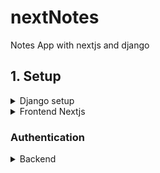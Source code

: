 # nextNotes
Notes App with nextjs and django

## 1. Setup

<details>
<summary>
Django setup
</summary>

### 1. Bootstraping my Django project

Based on [First django app](https://docs.djangoproject.com/en/5.2/intro/tutorial01/)

```sh
mkdir nextnotes
cd nextnotes
# Create virtual environment
python -m venv venv
venv\Scripts\activate

# Install Django and dependencies
pip install django djangorestframework django-cors-headers

django-admin startproject backend
cd backend
py manage.py startapp notes
```

### 2. Cheking app
<details>
<summary>
Intial view
</summary>

Modified `notes/views.py`

```py
from django.http import HttpResponse


def index(request):
    return HttpResponse("Notes App")
```
</details>

<details>
<summary>
Initals urls
</summary>

Define a URLconf for the polls app, create a file `notes/urls.py `

```py
from django.urls import path
from . import views

urlpatterns = [
    path("", views.index, name="index"),
]
```
</details>
<details>
<summary>
Configure the root URLconf
</summary>

To include the URLconf defined in `notes.urls`

```py
from django.contrib import admin
from django.urls import include, path

urlpatterns = [
    path("notes/", include("notes.urls")),
    path("admin/", admin.site.urls),
]
```

Now `http://localhost:8000/notes/` displays "Notes App" in browser

</details>

<details>
<summary>
Database
</summary>

Create a tables in the database. The `migrate` command looks at the `INSTALLED_APPS` setting and creates any necessary database tables according to the database settings in the `mysite/settings.py` file and the database migrations shipped with the app
```sh
py manage.py migrate
```

<details>
<summary>
Models
</summary>

```
Database Models
a. USER
i. user_id – uuid
ii. user_name – varchar
iii. user_email – varchar 
iv. password – varchar
v. last_update – date
vi. create_on – date

b. NOTES
i. note_id – uuid
ii. note_title – varchar
iii. note_content – varchar 
iv. last_update – date
v. created_on – date
```

For unique user_id, i used [uuid](https://docs.djangoproject.com/en/5.2/ref/models/fields/#uuidfield) (stores in a uuid datatype, otherwise in a char(32))

Modify `notes/models.py` accordingly.
```py
from django.db import models
import uuid

# Create your models here.
class User(models.Model):
    user_id = models.UUIDField(primary_key=True, default=uuid.uuid4, editable=False)
    user_name = models.CharField(max_length=255)
    # other fields

    def __str__(self):
      return self.user_name
```

```py
    def __str__(self):
      return self.user_name
```
- Defines how Python (and Django) will represent the object as a string
- print the object or see it in the Django admin, shell, or queryset results, it shows the note’s title: `note_title` instead of `Note object`
- Always implement `__str__` on the models so Django admin, logs, and debugging are easier. Typically, returns a field that uniquely identifies the object (like username for User, title for Note).
</details>

<details>
<summary>
why not use less max_length=31?
</summary>
I wanted to use `maxlength=31`, but then i searched, 
Does lowering max_length optimize storage?

Short answer: Yes, but only slightly — and usually not enough to matter unless you have millions of rows.

How storage works for VARCHAR(N) / CharField(max_length=N)
PostgreSQL / MySQL / SQLite (common Django backends):

- VARCHAR(N) does not reserve N bytes.
- It only stores the actual string length + 1–4 bytes overhead (depending on DB).
- Example:
"abc" in a VARCHAR(255) → uses 3 bytes for the text + 1 byte for length info.
"abc" in a VARCHAR(31) → uses the exact same amount.
- the storage used is proportional to actual string length, not max_length.
- When max_length does matter: Validation: Django and the DB reject longer input automatically.
- Indexing: Shorter max_length can make indexes slightly smaller. E.g. indexing a VARCHAR(31) vs VARCHAR(255) saves some space because the index pages are smaller.
- Portability: Some older DBs (or MySQL with certain encodings) had indexing restrictions like "can only index first 191 chars in UTF8". Smaller lengths avoid those issues.
</details>

<details>
<summary>
Activating Models
</summary>

To include the app in our project, add a reference to its configuration class in the `INSTALLED_APPS` setting. The NotesConfig class is in the polls/apps.py file, so its dotted path is 'notes.apps.NotesConfig'. Edit the `backend/settings.py` file and the path to the `INSTALLED_APPS` setting.

```py
# backend/settings.py

INSTALLED_APPS = [
    # others
    'notes.apps.NotesConfig',
]
```

Now Django knows to include the `notes` app. Now run:

```sh
py manage.py makemigrations notes
```

By running `makemigrations`, Django knows that we’ve made some changes to your models/database schema(or created a new one).

returns
```sh
Migrations for 'notes':
  notes\migrations\0001_initial.py
    + Create model Notes
    + Create model User
```
`sqlmigrate` command takes migration names and returns their SQL:
```sh
py manage.py sqlmigrate notes 0001
```

Gives:
```sql
BEGIN;
--
-- Create model Notes
--
CREATE TABLE "notes_notes" ("note_id" char(32) NOT NULL PRIMARY KEY, "note_title" varchar(255) NOT NULL, "note_content" text NOT NULL, "last_update" datetime NOT NULL, "created_on" datetime NOT NULL);
--
-- Create model User
--
CREATE TABLE "notes_user" ("user_id" char(32) NOT NULL PRIMARY KEY, "user_name" varchar(255) NOT NULL, "user_email" varchar(254) NOT NULL UNIQUE, "password" varchar(255) NOT NULL, "last_update" datetime NOT NULL, "created_on" datetime NOT NULL);
COMMIT;
```

</details>

<details>
<summary>
Migrations
</summary>

- To checks for any problems in the project without making migrations or touching the database.
, run 
```sh
py manage.py check
```

- To take all the migrations that haven’t been applied (tracked using database called django_migrations) and run them against the database - synchronizing the changes made to the models with the schema in the database, run migrate again to create those model tables in the database:
```sh
py manage.py migrate
```

- Run `python manage.py makemigrations` to create migrations for those changes
- Run `python manage.py migrate` to apply those changes to the database.

</details>
</details>

### 3. Checking admin

<details>
<summary> 
Admin User
</summary>

- Creating a `admin user` with a username,  prompt for an email address and a password, referenced from [Creating an admin user](https://docs.djangoproject.com/en/5.2/intro/tutorial02/#creating-an-admin-user)
```sh
py manage.py createsuperuser
```
</details>

<details>
<summary>
Make the app modifiable from admin
</summary>

- In admin panel, The editable content: `groups and users` are provided by `django.contrib.auth`. 
- To tell the admin that `Notes` has an admin interface, modify the `notes/admin.py` file,

```py
from django.contrib import admin
from .models import User, Notes

admin.site.register(User)
admin.site.register(Notes)
```

</details>

### 4. Creating APIs
Install Django rest framework and build out our api with

```sh
pip install djangorestframework django-cors-headers
```

<details>
<summary>
Serializer
</summary>

- Creating a serializer for the model,which will handle converting the model instance to and from JSON. 
- Create `notes/serializers.py` file

```py
from rest_framework import serializers
from .models import Notes

class NoteSerializer(serializers.ModelSerializer):
    class Meta:
        model = Notes
        fields = '__all__'
```

</details>

<details>
<summary>
CRUD functionality with APIs
</summary>

Use `notes/views.py` and create `notes/utils.py` (utility functions, separated into modules to keep the code organized and reusable), Added mock data through `admin` panel to test.
`note_id = 26a539e1-ee17-40fb-a7b7-8569010998bc`

Was stuck here why my api wasn't being read, so took help of ai to understand how to do requests similar to curl in windows.

```sh
Invoke-RestMethod -Uri "http://localhost:8000/api/notes/" -Method GET

note_id      : 26a539e1-ee17-40fb-a7b7-8569010998bc
note_title   : FIrst Note
note_content : Some Content
last_update  : 2025-08-21T19:44:38.822578Z
created_on   : 2025-08-21T19:44:38.822578Z
```

</details>
</details>

<details>
<summary>
Frontend Nextjs
</summary>

```sh
bunx create-next-app@latest

√ What is your project named? ... frontend
√ Would you like to use TypeScript? ... No / Yes
√ Which linter would you like to use? » ESLint
√ Would you like to use Tailwind CSS? ... No / Yes
√ Would you like your code inside a `src/` directory? ... No / Yes
√ Would you like to use App Router? (recommended) ... No / Yes
√ Would you like to use Turbopack? (recommended) ... No / Yes
√ Would you like to customize the import alias (`@/*` by default)? ... No / Yes
Creating a new Next.js app in D:\Projects\nextNotes\frontend.
```

Install dependencies as per required:
```sh
bun add axios @reduxjs/toolkit react-redux
```

<details>
<summary>
API functionalities
</summary>

Create `frontend/lib/api.js`, provide backend URL, add CRUD functionality
- getAllNotes
- getNote
- createNote
- updateNote
- deleteNote
</details>

<details>
<summary>
Redux store
</summary>

Create `store/notesSlice.js`, with 

```js
const initialState = {
  selectedNote: null,
  isEditing: false,
  formData: {
    note_title: '',
    note_content: '',
  },
}
const notesSlice = createSlice({
    name: 'notes',
    initialState,
    reducers: {
    ...
    } 
})
```

</details>
</details>

### Authentication

<details>
<summary>
Backend
</summary>

<details>
<summary>
Install Required Package
</summary>

- reference [django-rest-framework-simplejwt](https://django-rest-framework-simplejwt.readthedocs.io/en/latest/getting_started.html)

```sh
pip install djangorestframework-simplejwt
```
</details>

<details>
<summary>
Configure backend
</summary>

- Modify `backend/settings.py`. To store the `secret` securely,
```sh
pip install python-decouple
```

```py
from decouple import config
from datetime import timedelta

SECRET_KEY = config("JWT_SECRET")  # Django secret key taken from `.env` file
CORS_ALLOW_CREDENTIALS = True
SIMPLE_JWT = {
    'ACCESS_TOKEN_LIFETIME': timedelta(minutes=60),
    'REFRESH_TOKEN_LIFETIME': timedelta(days=7),
    'ROTATE_REFRESH_TOKENS': True,
    'BLACKLIST_AFTER_ROTATION': True,
    'UPDATE_LAST_LOGIN': False,

    'ALGORITHM': 'HS256',
    'SIGNING_KEY': SECRET_KEY,
    'VERIFYING_KEY': None,
    'AUDIENCE': None,
    'ISSUER': None,
    'JWK_URL': None,
    'LEEWAY': 0,

    'AUTH_HEADER_TYPES': ('Bearer',),
    'AUTH_HEADER_NAME': 'HTTP_AUTHORIZATION',
    'USER_ID_FIELD': 'id',
    'USER_ID_CLAIM': 'user_id',
    'USER_AUTHENTICATION_RULE': 'rest_framework_simplejwt.authentication.default_user_authentication_rule',

    'AUTH_TOKEN_CLASSES': ('rest_framework_simplejwt.tokens.AccessToken',),
    'TOKEN_TYPE_CLAIM': 'token_type',
    'TOKEN_USER_CLASS': 'rest_framework_simplejwt.models.TokenUser',

    'JTI_CLAIM': 'jti',

    'SLIDING_TOKEN_REFRESH_EXP_CLAIM': 'refresh_exp',
    'SLIDING_TOKEN_LIFETIME': timedelta(minutes=5),
    'SLIDING_TOKEN_REFRESH_LIFETIME': timedelta(days=1),
}

REST_FRAMEWORK = {
    "DEFAULT_AUTHENTICATION_CLASSES": (
        "rest_framework_simplejwt.authentication.JWTAuthentication",
    ),
}
```
</details>

<details>
<summary>
Accounts app
</summary>

- Created with
```sh
py manage.py startapp accounts
```

<details>
<summary>
Accounts Models
</summary>

- Modify `accounts/models.py`

```py
from django.contrib.auth.models import AbstractUser
from django.db import models

class CustomUser(AbstractUser):
    email = models.EmailField(unique=True)
    first_name = models.CharField(max_length=30)
    last_name = models.CharField(max_length=30)
    created_at = models.DateTimeField(auto_now_add=True)
    updated_at = models.DateTimeField(auto_now=True)

    USERNAME_FIELD = 'email'
    REQUIRED_FIELDS = ['username', 'first_name', 'last_name']

    def __str__(self):
        return self.email
```

- (If we don't have User schema) Update `notes/models.py` (Add User Relationship)

```py
from django.contrib.auth import get_user_model

User = get_user_model()

class Note(models.Model):
    note_id = models.AutoField(primary_key=True)
    user = models.ForeignKey(User, on_delete=models.CASCADE, related_name='notes')
```

</details>

<details>
<summary>
Serializers
</summary>

- Create `accounts/serializers.py`

```py
from rest_framework import serializers
from django.contrib.auth import authenticate
from django.contrib.auth.password_validation import validate_password
from .models import CustomUser

class UserRegistrationSerializer(serializers.ModelSerializer):
class UserLoginSerializer(serializers.Serializer):
class UserSerializer(serializers.ModelSerializer):
```

</details>

<details>
<summary>
Views
</summary>

- Create `accounts/views.py`

```py
from rest_framework import status, generics
from rest_framework.decorators import api_view, permission_classes
from rest_framework.permissions import AllowAny, IsAuthenticated
from rest_framework.response import Response
from rest_framework_simplejwt.tokens import RefreshToken
from rest_framework_simplejwt.views import TokenObtainPairView
from django.contrib.auth import authenticate
from .models import CustomUser
from .serializers import UserRegistrationSerializer, UserLoginSerializer, UserSerializer

class RegisterView(generics.CreateAPIView):
    queryset = CustomUser.objects.all()
    permission_classes = (AllowAny,)
    serializer_class = UserRegistrationSerializer

    def create(self, request, *args, **kwargs):

class LoginView(generics.GenericAPIView):
    permission_classes = (AllowAny,)
    serializer_class = UserLoginSerializer
    def post(self, request, *args, **kwargs):

@api_view(['POST'])
@permission_classes([IsAuthenticated])
def logout_view(request):

@api_view(['GET'])
@permission_classes([IsAuthenticated])
def profile_view(request):

@api_view(['PUT'])
@permission_classes([IsAuthenticated])
def update_profile_view(request):
```

- Update `notes/views.py` with

```py
from rest_framework.permissions import IsAuthenticated

class NoteListCreateView(generics.ListCreateAPIView):
    serializer_class = NoteSerializer
    permission_classes = [IsAuthenticated]
```

</details>

<details>
<summary>
URLs
</summary>

- Create `accounts/urls.py`

```py
from django.urls import path
from rest_framework_simplejwt.views import TokenRefreshView
from .views import RegisterView, LoginView, logout_view, profile_view, update_profile_view

urlpatterns = [
    path('register/', RegisterView.as_view(), name='register'),
    path('login/', LoginView.as_view(), name='login'),
    path('logout/', logout_view, name='logout'),
    path('token/refresh/', TokenRefreshView.as_view(), name='token_refresh'),
    path('profile/', profile_view, name='profile'),
    path('profile/update/', update_profile_view, name='update_profile'),
]
```

- Update `backend/urls.py`

```py
from django.contrib import admin
from django.urls import path, include

urlpatterns = [
    path('admin/', admin.site.urls),
    path('api/auth/', include('accounts.urls')),
    path('api/', include('notes.urls')),  
    # Other notes URLs
]
```

</details>

<details>
<summary>
Migrations
</summary>

```sh
# Delete existing migrations and database for starting fresh
rm -rf accounts/migrations
rm -rf notes/migrations
rm db.sqlite3

# Create new migrations
python manage.py makemigrations accounts
python manage.py makemigrations notes
python manage.py migrate

# Create superuser
python manage.py createsuperuser
```

Features Implemented:

- JWT Authentication with access and refresh tokens
- User Registration with email and password validation
- User Login/Logout with token management
- Protected API endpoints requiring authentication
- User-specific notes (users can only see their own notes)
- Token refresh functionality
- CORS configuration for frontend integration
- Custom User model with email as username
- Profile management endpoints

</details>


</details>


</details>